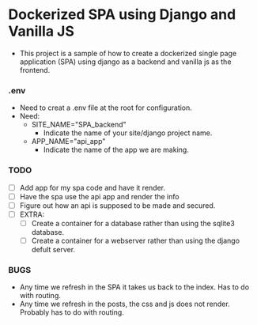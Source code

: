 # Dockerized SPA using Django and Vanilla JS

- This project is a sample of how to create a dockerized single page application (SPA) using django as a backend and vanilla js as the frontend.

### .env
- Need to creat a .env file at the root for configuration.
- Need:
  - SITE_NAME="SPA_backend"
    - Indicate the name of your site/django project name.
  - APP_NAME="api_app"
    - Indicate the name of the app we are making.

### TODO
- [ ] Add app for my spa code and have it render.
- [ ] Have the spa use the api app and render the info
- [ ] Figure out how an api is supposed to be made and secured.
- [ ] EXTRA:
  - [ ] Create a container for a database rather than using the sqlite3 database.
  - [ ] Create a container for a webserver rather than using the django defult server.

### BUGS
- Any time we refresh in the SPA it takes us back to the index. Has to do with routing.
- Any time we refresh in the posts, the css and js does not render. Probably has to do with routing.